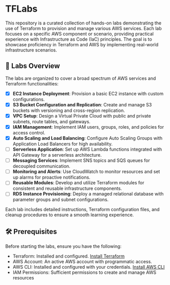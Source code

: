 # TFLabs
This repository is a curated collection of hands-on labs demonstrating the use of Terraform to provision and manage various AWS services. Each lab focuses on a specific AWS component or scenario, providing practical experience with Infrastructure as Code (IaC) principles. The goal is to showcase proficiency in Terraform and AWS by implementing real-world infrastructure scenarios.

## 🚀 Labs Overview
The labs are organized to cover a broad spectrum of AWS services and Terraform functionalities:

- [x] **EC2 Instance Deployment**: Provision a basic EC2 instance with custom configurations.
- [x] **S3 Bucket Configuration and Replication**: Create and manage S3 buckets with versioning and cross-region replication.
- [x] **VPC Setup**: Design a Virtual Private Cloud with public and private subnets, route tables, and gateways.
- [x] **IAM Management**: Implement IAM users, groups, roles, and policies for access control.
- [x] **Auto Scaling and Load Balancing**: Configure Auto Scaling Groups with Application Load Balancers for high availability.
- [ ] **Serverless Application**: Set up AWS Lambda functions integrated with API Gateway for a serverless architecture.
- [ ] **Messaging Services**: Implement SNS topics and SQS queues for decoupled communication.
- [ ] **Monitoring and Alerts**: Use CloudWatch to monitor resources and set up alarms for proactive notifications.
- [ ] **Reusable Modules**: Develop and utilize Terraform modules for consistent and reusable infrastructure components.
- [ ] **RDS Instance Provisioning**: Deploy a managed relational database with parameter groups and subnet configurations.

Each lab includes detailed instructions, Terraform configuration files, and cleanup procedures to ensure a smooth learning experience.

## 🛠️ Prerequisites
Before starting the labs, ensure you have the following:

- Terraform: Installed and configured. [Install Terraform](https://developer.hashicorp.com/terraform/install)
- AWS Account: An active AWS account with programmatic access.
- AWS CLI: Installed and configured with your credentials. [Install AWS CLI](https://docs.aws.amazon.com/cli/latest/userguide/getting-started-install.html)
- IAM Permissions: Sufficient permissions to create and manage AWS resources

